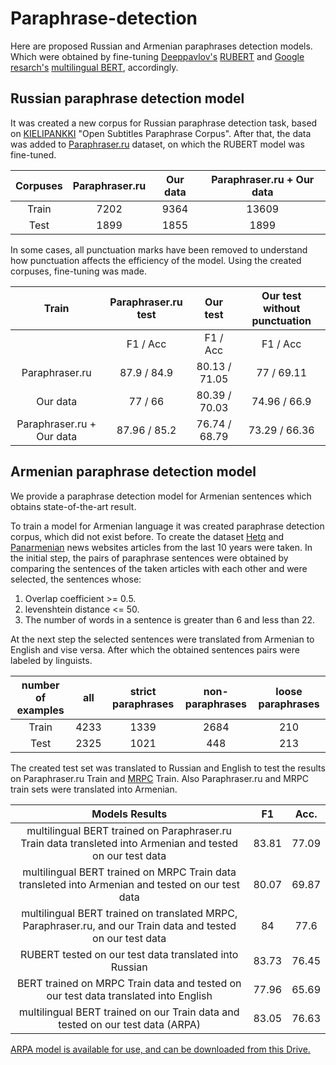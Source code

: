 # Paraphrase-detection

Here are proposed Russian and Armenian paraphrases detection models. Which were obtained by fine-tuning [Deeppavlov's](http://deeppavlov.ai/) [RUBERT](http://docs.deeppavlov.ai/en/master/features/models/bert.html) and [Google resarch's](https://github.com/google-research/bert?fbclid=IwAR2GSNQ7pwjglLqVGOB5PTxlMQ5SgWQZl4x5ZMlda5zArwxo4pp2Z6rp43g) [multilingual BERT](https://github.com/google-research/bert?fbclid=IwAR2GSNQ7pwjglLqVGOB5PTxlMQ5SgWQZl4x5ZMlda5zArwxo4pp2Z6rp43g), accordingly.  


## Russian paraphrase detection model
It was created a new corpus for Russian paraphrase detection task, based on [KIELIPANKKI](https://korp.csc.fi/download/opusparcus/) "Open Subtitles Paraphrase Corpus". After that, the data was added  to [Paraphraser.ru](http://paraphraser.ru/) dataset, on which the RUBERT model was fine-tuned.

|Corpuses|Paraphraser.ru|Our data|Paraphraser.ru + Our data|
|  :---: |     :---:    | :---:  |          :---:          |
|Train   | 7202         |9364    |13609                    |
|Test    | 1899         |1855    |1899                     |

In some cases, all punctuation marks have been removed to understand how punctuation affects the efficiency of the model. Using the created corpuses, fine-tuning was made.

|Train|Paraphraser.ru test | Our test | Our test without punctuation|
|  :---: |     :---:    | :---:  |          :---:          |
|        | F1   /   Acc      |  F1  /  Acc    |     F1  /  Acc  |
|Paraphraser.ru   |87.9    /    84.9        |80.13  /  71.05    |77  /  69.11             |
|Our data    | 77  /  66         |80.39  /  70.03    |74.96  /  66.9    |
|Paraphraser.ru + Our data   | 87.96  /  85.2         |76.74  /  68.79    |73.29  /  66.36   |


## Armenian paraphrase detection model
We provide a paraphrase detection model for Armenian sentences which obtains state-of-the-art result.

To train a model for Armenian language it was created paraphrase detection corpus, which did not exist before․ To create the dataset [Hetq](https://hetq.am/) and [Panarmenian](http://www.panarmenian.net/) news websites articles from the last 10 years were taken. In the initial step, the pairs of paraphrase sentences were obtained by comparing the sentences of the taken articles with each other and were selected, the sentences whose:

1. Overlap coefficient >= 0.5.
2. levenshtein distance <= 50.
3. The number of words in a sentence is greater than 6 and less than 22.

At the next step the selected sentences were translated from Armenian to English and vise versa. After which the obtained sentences pairs were labeled by linguists.

|number of examples|all|strict paraphrases|non-paraphrases|loose paraphrases|
|  :---: |     :---:    | :---:  |          :---:          | :---:  |
|Train   | 4233         |1339   |2684               | 210 |
|Test    | 2325         |1021   |448                  | 213 |

The created test set was translated to Russian and English to test the results on Paraphraser.ru Train and [MRPC](https://www.microsoft.com/en-us/download/details.aspx?id=52398) Train. Also Paraphraser.ru and MRPC train sets were translated into Armenian.

|Models Results|   F1   |  Acc.     |
|  :---: |     :---:    |     :---:    |
|multilingual BERT trained on Paraphraser.ru Train data transleted into Armenian and tested on our test data | 83.81  | 77.09  | 
|multilingual BERT trained on MRPC Train data transleted into Armenian and tested on our test data   | 80.07        | 69.87 | 
|multilingual BERT trained on translated MRPC, Paraphraser.ru, and our Train data and tested on our test data | 84 |77.6  |
|RUBERT tested on our test data translated into Russian| 83.73         | 76.45  | 
|BERT trained on MRPC Train data and tested on our test data translated into English | 77.96  |  65.69     | 
|multilingual BERT trained on our Train data and tested on our test data (ARPA)| 83.05|  76.63|

[ARPA model is available for use, and can be downloaded from this Drive.](https://drive.google.com/uc?id=14owW5kkZ1JiNa6P-676e-QIj8m8i5e_8)




